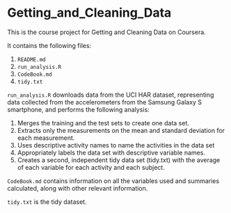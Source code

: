# Getting_and_Cleaning_Data

This is the course project for Getting and Cleaning Data on Coursera.

It contains the following files:
1. `README.md`
2. `run_analysis.R`
3. `CodeBook.md`
4. `tidy.txt`

`run_analysis.R` downloads data from the UCI HAR dataset, representing data collected from the accelerometers 
from the Samsung Galaxy S smartphone, and performs the following analysis:

1. Merges the training and the test sets to create one data set.
2. Extracts only the measurements on the mean and standard deviation for each measurement.
3. Uses descriptive activity names to name the activities in the data set
4. Appropriately labels the data set with descriptive variable names.
5. Creates a second, independent tidy data set (tidy.txt) with the average of each variable for each activity and each subject.

`CodeBook.md` contains information on all the variables used and summaries calculated, along with other relevant information.

`tidy.txt` is the tidy dataset.
